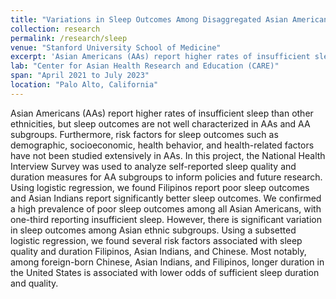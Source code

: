 ```yaml
---
title: "Variations in Sleep Outcomes Among Disaggregated Asian Americans"
collection: research
permalink: /research/sleep
venue: "Stanford University School of Medicine"
excerpt: 'Asian Americans (AAs) report higher rates of insufficient sleep than other groups nationally. It is unclear how sleep outcomes differ among disaggregated Asian subgroups. The National Health Interview Survey was used to analyze self-reported sleep quality and duration measures for AA subgroups to inform policies and future research. Filipinos report poor sleep outcomes and Asian Indians report significantly better sleep outcomes, highlighting the importance of disaggregating Asians.'
lab: "Center for Asian Health Research and Education (CARE)"
span: "April 2021 to July 2023"
location: "Palo Alto, California"
---
```


Asian Americans (AAs) report higher rates of insufficient sleep than other ethnicities, but sleep outcomes are not well characterized in AAs and AA subgroups. Furthermore, risk factors for sleep outcomes such as demographic, socioeconomic, health behavior, and health-related factors have not been studied extensively in AAs. In this project, the National Health Interview Survey was used to analyze self-reported sleep quality and duration measures for AA subgroups to inform policies and future research. Using logistic regression, we found Filipinos report poor sleep outcomes and Asian Indians report significantly better sleep outcomes. We confirmed a high prevalence of poor sleep outcomes among all Asian Americans, with one-third reporting insufficient sleep. However, there is significant variation in sleep outcomes among Asian ethnic subgroups. Using a subsetted logistic regression, we found several risk factors associated with sleep quality and duration Filipinos, Asian Indians, and Chinese. Most notably, among foreign-born Chinese, Asian Indians, and Filipinos, longer duration in the United States is associated with lower odds of sufficient sleep duration and quality.


